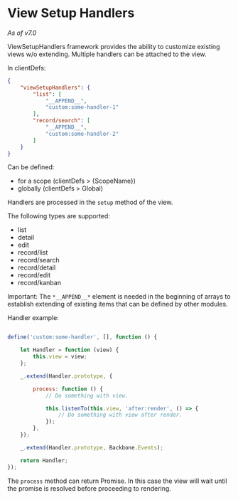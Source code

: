 # View Setup Handlers

*As of v7.0*

ViewSetupHandlers framework provides the ability to customize existing views w/o extending. Multiple handlers can be attached to the view.

In clientDefs:

```json
{
    "viewSetupHandlers": {
        "list": [
            "__APPEND__",
            "custom:some-handler-1"
        ],
        "record/search": [
            "__APPEND__",
            "custom:some-handler-2"
        ]
    }
}
```

Can be defined:

* for a scope (clientDefs > {ScopeName})
* globally (clientDefs > Global)

Handlers are processed in the `setup` method of the view.

The following types are supported:

* list
* detail
* edit
* record/list
* record/search
* record/detail
* record/edit
* record/kanban

Important: The `*__APPEND__*` element is needed in the beginning of arrays to establish extending of existing items that can be defined by other modules.

Handler example:

```js

define('custom:some-handler', [], function () {

    let Handler = function (view) {
        this.view = view;
    };

    _.extend(Handler.prototype, {

        process: function () {
            // Do something with view.

            this.listenTo(this.view, 'after:render', () => {
                // Do something with view after render.
            });
        },
    });

    _.extend(Handler.prototype, Backbone.Events);

    return Handler;
});
```

The `process` method can return Promise. In this case the view will wait until the promise is resolved before proceeding to rendering.
